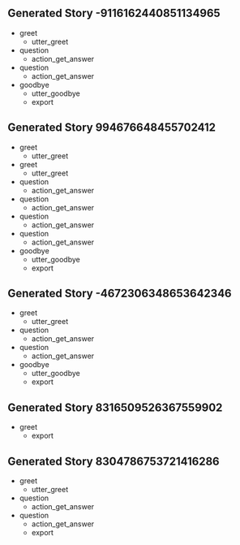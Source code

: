 ## Generated Story -9116162440851134965
* greet
    - utter_greet
* question
    - action_get_answer
* question
    - action_get_answer
* goodbye
    - utter_goodbye
    - export

## Generated Story 994676648455702412
* greet
    - utter_greet
* greet
    - utter_greet
* question
    - action_get_answer
* question
    - action_get_answer
* question
    - action_get_answer
* question
    - action_get_answer
* goodbye
    - utter_goodbye
    - export

## Generated Story -4672306348653642346
* greet
    - utter_greet
* question
    - action_get_answer
* question
    - action_get_answer
* goodbye
    - utter_goodbye
    - export

## Generated Story 8316509526367559902
* greet
    - export

## Generated Story 8304786753721416286
* greet
    - utter_greet
* question
    - action_get_answer
* question
    - action_get_answer
    - export


